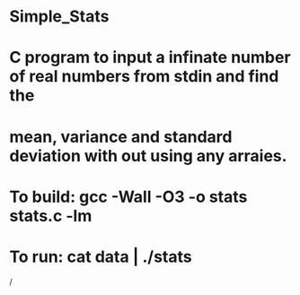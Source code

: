 # Simple_Stats
#
# C program to input a infinate number of real numbers from stdin and find the
# mean, variance and standard deviation with out using any arraies.
#
# To build: gcc -Wall -O3 -o stats stats.c -lm
# To run: cat data | ./stats
/
